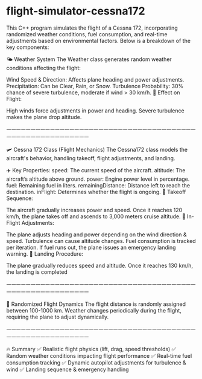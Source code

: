 # flight-simulator-cessna172
This C++ program simulates the flight of a Cessna 172, incorporating randomized weather conditions, fuel consumption, and real-time adjustments based on environmental factors. Below is a breakdown of the key components:

🌤️ Weather System
The Weather class generates random weather conditions affecting the flight:

Wind Speed & Direction: Affects plane heading and power adjustments.
Precipitation: Can be Clear, Rain, or Snow.
Turbulence Probability: 30% chance of severe turbulence, moderate if wind > 30 km/h.
📌 Effect on Flight:

High winds force adjustments in power and heading.
Severe turbulence makes the plane drop altitude.

ㅡㅡㅡㅡㅡㅡㅡㅡㅡㅡㅡㅡㅡㅡㅡㅡㅡㅡㅡㅡㅡㅡㅡㅡㅡㅡㅡㅡㅡㅡㅡㅡㅡㅡㅡㅡㅡㅡㅡㅡㅡㅡㅡㅡㅡㅡㅡㅡㅡㅡㅡㅡㅡㅡㅡㅡ

🛩️ Cessna 172 Class (Flight Mechanics)
The Cessna172 class models the aircraft's behavior, handling takeoff, flight adjustments, and landing.

✈️ Key Properties:
speed: The current speed of the aircraft.
altitude: The aircraft’s altitude above ground.
power: Engine power level in percentage.
fuel: Remaining fuel in liters.
remainingDistance: Distance left to reach the destination.
inFlight: Determines whether the flight is ongoing.
📌 Takeoff Sequence:

The aircraft gradually increases power and speed.
Once it reaches 120 km/h, the plane takes off and ascends to 3,000 meters cruise altitude.
📌 In-Flight Adjustments:

The plane adjusts heading and power depending on the wind direction & speed.
Turbulence can cause altitude changes.
Fuel consumption is tracked per iteration.
If fuel runs out, the plane issues an emergency landing warning.
📌 Landing Procedure:

The plane gradually reduces speed and altitude.
Once it reaches 130 km/h, the landing is completed

ㅡㅡㅡㅡㅡㅡㅡㅡㅡㅡㅡㅡㅡㅡㅡㅡㅡㅡㅡㅡㅡㅡㅡㅡㅡㅡㅡㅡㅡㅡㅡㅡㅡㅡㅡㅡㅡㅡㅡㅡㅡㅡㅡㅡㅡㅡㅡㅡㅡㅡㅡㅡㅡㅡㅡㅡ

🎲 Randomized Flight Dynamics
The flight distance is randomly assigned between 100-1000 km.
Weather changes periodically during the flight, requiring the plane to adjust dynamically.

ㅡㅡㅡㅡㅡㅡㅡㅡㅡㅡㅡㅡㅡㅡㅡㅡㅡㅡㅡㅡㅡㅡㅡㅡㅡㅡㅡㅡㅡㅡㅡㅡㅡㅡㅡㅡㅡㅡㅡㅡㅡㅡㅡㅡㅡㅡㅡㅡㅡㅡㅡㅡㅡㅡㅡㅡ

🔥 Summary
        ✅ Realistic flight physics (lift, drag, speed thresholds)
        ✅ Random weather conditions impacting flight performance
        ✅ Real-time fuel consumption tracking
        ✅ Dynamic autopilot adjustments for turbulence & wind
        ✅ Landing sequence & emergency handling
